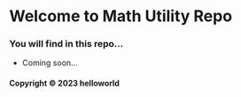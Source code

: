 # Welcome to Math Utility Repo
### You will find in this repo...

* Coming soon...

#### Copyright &#169; 2023 helloworld